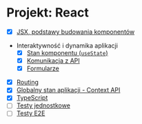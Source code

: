# Projekt: React

- [x] [JSX, podstawy budowania komponentów](docs/01-podstawy/README.md)
- Interaktywność i dynamika aplikacji
    - [x] [Stan komponentu (`useState`)](docs/02-stan-komponentu/README.md)
    - [x] [Komunikacja z API](docs/03-http/README.md)
    - [x] [Formularze](docs/04-form/README.md)
- [x] [Routing](docs/05-routing/README.md)
- [x] [Globalny stan aplikacji - Context API](docs/06-context/README.md)
- [x] [TypeScript](docs/07-typescript/README.md)
- [ ] [Testy jednostkowe](./docs/08-testy-jednostkowe/README.md)
- [ ] [Testy E2E](./docs/09-testy-e2e/README.md)
